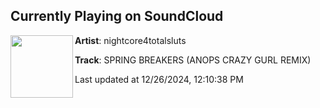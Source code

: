 ## Currently Playing on SoundCloud

[<img align="left" width="100" src="https://i1.sndcdn.com/artworks-Frfu3ntxdJMWOZFf-2YigVg-t500x500.jpg">](https://soundcloud.com/nightcore4totalsluts/spring-breakers-anop-s-crazy-gurl-remix)

**Artist**: nightcore4totalsluts 

**Track**: SPRING BREAKERS (ANOPS CRAZY GURL REMIX)

Last updated at 12/26/2024, 12:10:38 PM
